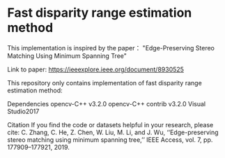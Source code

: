# Fast disparity range estimation method

This implementation is inspired by the paper： "Edge-Preserving Stereo Matching Using Minimum Spanning Tree"

Link to paper: https://ieeexplore.ieee.org/document/8930525

This repository only contains implementation of fast disparity range estimation method:

Dependencies
	opencv-C++ v3.2.0
	opencv-C++ contrib v3.2.0
	Visual Studio2017
	
Citation
	If you find the code or datasets helpful in your research, please cite:
	C. Zhang, C. He, Z. Chen, W. Liu, M. Li, and J. Wu, ‘‘Edge-preserving stereo matching using minimum spanning tree,’’ IEEE Access, vol. 7, pp. 177909–177921, 2019.






 


